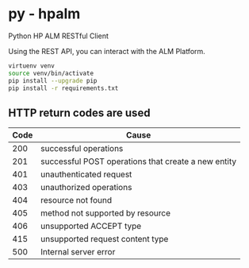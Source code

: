 py - hpalm
==========

Python HP ALM RESTful Client

Using the REST API, you can interact with the ALM Platform.

``` Bash
virtuenv venv
source venv/bin/activate
pip install --upgrade pip
pip install -r requirements.txt
```

HTTP return codes are used
--------------------------

|  Code | Cause                                               |
|-------|-----------------------------------------------------|
| 200   | successful operations                               |
| 201   | successful POST operations that create a new entity |
| 401   | unauthenticated request                             |
| 403   | unauthorized operations                             |
| 404   | resource not found                                  |
| 405   | method not supported by resource                    |
| 406   | unsupported ACCEPT type                             |
| 415   | unsupported request content type                    |
| 500   | Internal server error                               |
